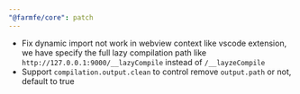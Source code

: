 ```yaml
---
"@farmfe/core": patch
---
```


- Fix dynamic import not work in webview context like vscode extension, we have specify the full lazy compilation path like `http://127.0.0.1:9000/__lazyCompile` instead of `/__layzeCompile`
- Support `compilation.output.clean` to control remove `output.path` or not, default to true
